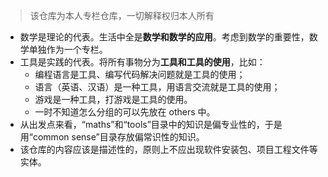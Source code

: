 > 该仓库为本人专栏仓库，一切解释权归本人所有

- 数学是理论的代表。生活中全是**数学和数学的应用**。考虑到数学的重要性，数学单独作为一个专栏。
- 工具是实践的代表。将所有事物分为**工具和工具的使用**，比如：
  - 编程语言是工具、编写代码解决问题就是工具的使用；
  - 语言（英语、汉语）是一种工具，用语言交流就是工具的使用；
  - 游戏是一种工具，打游戏是工具的使用。
  - 一时不知道怎么分组的可以先放在 others 中。
- 从出发点来看，“maths”和“tools”目录中的知识是偏专业性的，于是用“common sense”目录存放偏常识性的知识。
- 该仓库的内容应该是描述性的，原则上不应出现软件安装包、项目工程文件等实体。
